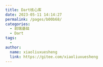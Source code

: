 ```yaml
---
title: Dart核心库
date: 2023-05-11 14:14:27
permalink: /pages/b00b68/
categories:
  - 前端基础
  - Dart
tags:
  - 
author: 
  name: xiaoliuxuesheng
  link: https://gitee.com/xiaoliuxuesheng
---
```

